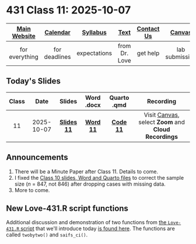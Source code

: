 # 431 Class 11: 2025-10-07

[Main Website](https://thomaselove.github.io/431-2025/) | [Calendar](https://thomaselove.github.io/431-2025/calendar.html) | [Syllabus](https://thomaselove.github.io/431-syllabus-2025/) | [Text](https://thomaselove.github.io/431-book/) | [Contact Us](https://thomaselove.github.io/431-2025/contact.html) | [Canvas](https://canvas.case.edu) | [Data and Code](https://github.com/THOMASELOVE/431-data)
:-----------: | :--------------: | :----------: | :---------: | :-------------: | :-----------: | :------------:
for everything | for deadlines | expectations | from Dr. Love | get help | lab submission | for downloads

## Today's Slides

Class | Date | Slides | Word .docx | Quarto .qmd | Recording
:---: | :--------: | :------: | :------: | :------: | :-------------:
11 | 2025-10-07 | **[Slides 11](https://thomaselove.github.io/431-slides-2025/class11.html)** | **[Word 11](https://thomaselove.github.io/431-slides-2025/class11w.docx)** | **[Code 11](https://github.com/THOMASELOVE/431-slides-2025/blob/main/class11.qmd)** | Visit [Canvas](https://canvas.case.edu/), select **Zoom** and **Cloud Recordings**

## Announcements

1. There will be a Minute Paper after Class 11. Details to come.
2. I fixed the [Class 10 slides, Word and Quarto files](https://github.com/THOMASELOVE/431-classes-2025/tree/main/class10#todays-slides) to correct the sample size (*n* = 847, not 846) after dropping cases with missing data.
3. More to come.

## New Love-431.R script functions

Additional discussion and demonstration of two functions from [the `Love-431.R` script](https://github.com/THOMASELOVE/431-data/blob/main/data/Love-431.R) that we'll introduce today [is found here](scripts.md). The functions are called `twobytwo()` and `saifs_ci()`.
